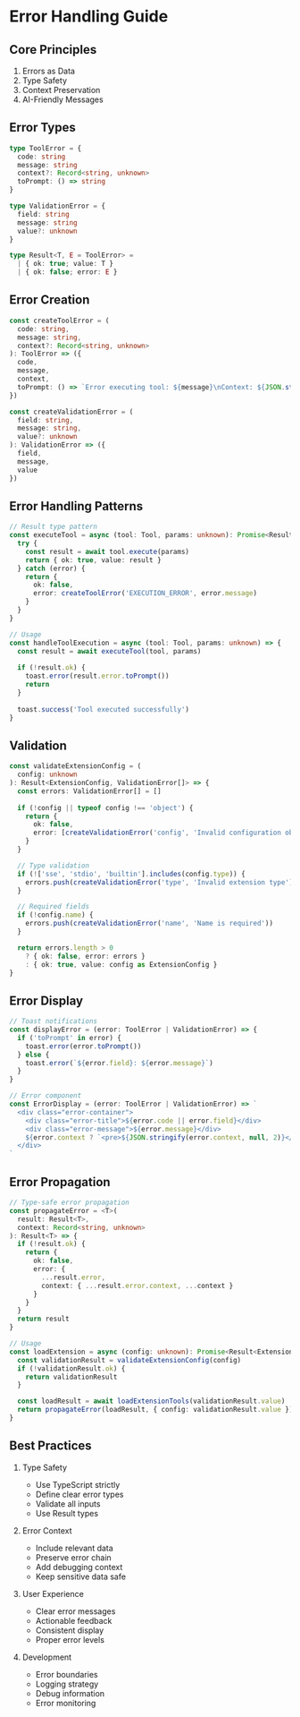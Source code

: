 # Error Handling Guide

## Core Principles

1. Errors as Data
2. Type Safety
3. Context Preservation
4. AI-Friendly Messages

## Error Types

```typescript
type ToolError = {
  code: string
  message: string
  context?: Record<string, unknown>
  toPrompt: () => string
}

type ValidationError = {
  field: string
  message: string
  value?: unknown
}

type Result<T, E = ToolError> = 
  | { ok: true; value: T }
  | { ok: false; error: E }
```

## Error Creation

```typescript
const createToolError = (
  code: string,
  message: string,
  context?: Record<string, unknown>
): ToolError => ({
  code,
  message,
  context,
  toPrompt: () => `Error executing tool: ${message}\nContext: ${JSON.stringify(context)}`
})

const createValidationError = (
  field: string,
  message: string,
  value?: unknown
): ValidationError => ({
  field,
  message,
  value
})
```

## Error Handling Patterns

```typescript
// Result type pattern
const executeTool = async (tool: Tool, params: unknown): Promise<Result<ToolResult>> => {
  try {
    const result = await tool.execute(params)
    return { ok: true, value: result }
  } catch (error) {
    return {
      ok: false,
      error: createToolError('EXECUTION_ERROR', error.message)
    }
  }
}

// Usage
const handleToolExecution = async (tool: Tool, params: unknown) => {
  const result = await executeTool(tool, params)
  
  if (!result.ok) {
    toast.error(result.error.toPrompt())
    return
  }
  
  toast.success('Tool executed successfully')
}
```

## Validation

```typescript
const validateExtensionConfig = (
  config: unknown
): Result<ExtensionConfig, ValidationError[]> => {
  const errors: ValidationError[] = []
  
  if (!config || typeof config !== 'object') {
    return {
      ok: false,
      error: [createValidationError('config', 'Invalid configuration object')]
    }
  }

  // Type validation
  if (!['sse', 'stdio', 'builtin'].includes(config.type)) {
    errors.push(createValidationError('type', 'Invalid extension type'))
  }

  // Required fields
  if (!config.name) {
    errors.push(createValidationError('name', 'Name is required'))
  }

  return errors.length > 0
    ? { ok: false, error: errors }
    : { ok: true, value: config as ExtensionConfig }
}
```

## Error Display

```typescript
// Toast notifications
const displayError = (error: ToolError | ValidationError) => {
  if ('toPrompt' in error) {
    toast.error(error.toPrompt())
  } else {
    toast.error(`${error.field}: ${error.message}`)
  }
}

// Error component
const ErrorDisplay = (error: ToolError | ValidationError) => `
  <div class="error-container">
    <div class="error-title">${error.code || error.field}</div>
    <div class="error-message">${error.message}</div>
    ${error.context ? `<pre>${JSON.stringify(error.context, null, 2)}</pre>` : ''}
  </div>
`
```

## Error Propagation

```typescript
// Type-safe error propagation
const propagateError = <T>(
  result: Result<T>,
  context: Record<string, unknown>
): Result<T> => {
  if (!result.ok) {
    return {
      ok: false,
      error: {
        ...result.error,
        context: { ...result.error.context, ...context }
      }
    }
  }
  return result
}

// Usage
const loadExtension = async (config: unknown): Promise<Result<Extension>> => {
  const validationResult = validateExtensionConfig(config)
  if (!validationResult.ok) {
    return validationResult
  }

  const loadResult = await loadExtensionTools(validationResult.value)
  return propagateError(loadResult, { config: validationResult.value })
}
```

## Best Practices

1. Type Safety
   - Use TypeScript strictly
   - Define clear error types
   - Validate all inputs
   - Use Result types

2. Error Context
   - Include relevant data
   - Preserve error chain
   - Add debugging context
   - Keep sensitive data safe

3. User Experience
   - Clear error messages
   - Actionable feedback
   - Consistent display
   - Proper error levels

4. Development
   - Error boundaries
   - Logging strategy
   - Debug information
   - Error monitoring